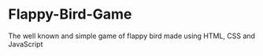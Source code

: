 # Flappy-Bird-Game
The well known and simple game of flappy bird made using HTML, CSS and JavaScript
